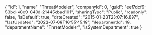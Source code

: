 {
  "id": 1,
  "name": "ThreatModeler",
  "companyId": 0,
  "guid": "eef7dcf9-53bd-48e9-849d-21445ebad101",
  "sharingType": "Public",
  "readonly": false,
  "isDefault": true,
  "dateCreated": "2015-01-23T23:07:16.897",
  "lastUpdated": "2022-07-08T16:55:45.18",
  "departmentId": 19,
  "departmentName": "ThreatModeler",
  "isSystemDepartment": true
}